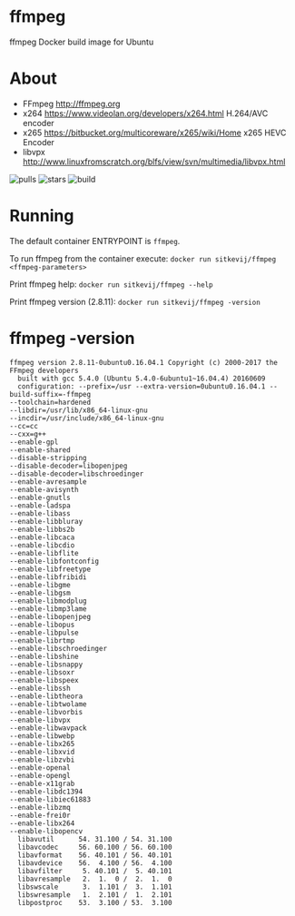 # ffmpeg
ffmpeg Docker build image for Ubuntu 

# About

- FFmpeg http://ffmpeg.org
- x264 https://www.videolan.org/developers/x264.html H.264/AVC encoder
- x265 https://bitbucket.org/multicoreware/x265/wiki/Home x265 HEVC Encoder
- libvpx http://www.linuxfromscratch.org/blfs/view/svn/multimedia/libvpx.html

![pulls](https://img.shields.io/docker/pulls/sitkevij/ffmpeg.svg?style=plastic) ![stars](https://img.shields.io/docker/stars/sitkevij/ffmpeg.svg?style=plastic) ![build](https://travis-ci.org/sitkevij/ffmpeg.svg?branch=master)
# Running

The default container ENTRYPOINT is `ffmpeg`. 

To run ffmpeg from the container execute:
`docker run sitkevij/ffmpeg <ffmpeg-parameters>`

Print ffmpeg help:
`docker run sitkevij/ffmpeg --help`

Print ffmpeg version (2.8.11):
`docker run sitkevij/ffmpeg -version`

# ffmpeg -version
```
ffmpeg version 2.8.11-0ubuntu0.16.04.1 Copyright (c) 2000-2017 the FFmpeg developers
  built with gcc 5.4.0 (Ubuntu 5.4.0-6ubuntu1~16.04.4) 20160609
  configuration: --prefix=/usr --extra-version=0ubuntu0.16.04.1 --build-suffix=-ffmpeg 
--toolchain=hardened 
--libdir=/usr/lib/x86_64-linux-gnu 
--incdir=/usr/include/x86_64-linux-gnu 
--cc=cc 
--cxx=g++ 
--enable-gpl 
--enable-shared 
--disable-stripping 
--disable-decoder=libopenjpeg 
--disable-decoder=libschroedinger 
--enable-avresample 
--enable-avisynth 
--enable-gnutls 
--enable-ladspa 
--enable-libass 
--enable-libbluray 
--enable-libbs2b 
--enable-libcaca 
--enable-libcdio 
--enable-libflite 
--enable-libfontconfig 
--enable-libfreetype 
--enable-libfribidi 
--enable-libgme 
--enable-libgsm 
--enable-libmodplug 
--enable-libmp3lame 
--enable-libopenjpeg 
--enable-libopus 
--enable-libpulse 
--enable-librtmp 
--enable-libschroedinger 
--enable-libshine 
--enable-libsnappy 
--enable-libsoxr 
--enable-libspeex 
--enable-libssh 
--enable-libtheora 
--enable-libtwolame 
--enable-libvorbis 
--enable-libvpx 
--enable-libwavpack 
--enable-libwebp 
--enable-libx265 
--enable-libxvid 
--enable-libzvbi 
--enable-openal 
--enable-opengl 
--enable-x11grab 
--enable-libdc1394 
--enable-libiec61883 
--enable-libzmq 
--enable-frei0r 
--enable-libx264
--enable-libopencv
  libavutil      54. 31.100 / 54. 31.100
  libavcodec     56. 60.100 / 56. 60.100
  libavformat    56. 40.101 / 56. 40.101
  libavdevice    56.  4.100 / 56.  4.100
  libavfilter     5. 40.101 /  5. 40.101
  libavresample   2.  1.  0 /  2.  1.  0
  libswscale      3.  1.101 /  3.  1.101
  libswresample   1.  2.101 /  1.  2.101
  libpostproc    53.  3.100 / 53.  3.100
```

